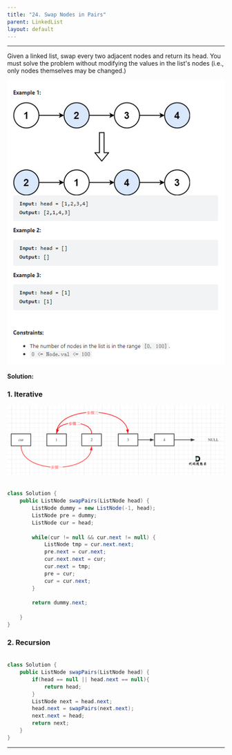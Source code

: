 ```yaml
---
title: "24. Swap Nodes in Pairs"
parent: LinkedList
layout: default
---
```


---

Given a linked list, swap every two adjacent nodes and return its head. You must solve the problem without modifying the values in the list's nodes (i.e., only nodes themselves may be changed.)

![Example](../../assets/24.png)

**Solution:**

### 1. Iterative

![Example](../../assets/24-1.png)

```java

class Solution {
    public ListNode swapPairs(ListNode head) {
        ListNode dummy = new ListNode(-1, head);
        ListNode pre = dummy;
        ListNode cur = head;

        while(cur != null && cur.next != null) {
            ListNode tmp = cur.next.next;
            pre.next = cur.next;
            cur.next.next = cur;
            cur.next = tmp;
            pre = cur;
            cur = cur.next;
        }

        return dummy.next;

    }
}

```

### 2. Recursion

```java

class Solution {
    public ListNode swapPairs(ListNode head) {
        if(head == null || head.next == null){
            return head;
        }
        ListNode next = head.next;
        head.next = swapPairs(next.next);
        next.next = head;
        return next;
    }
}

```

---
